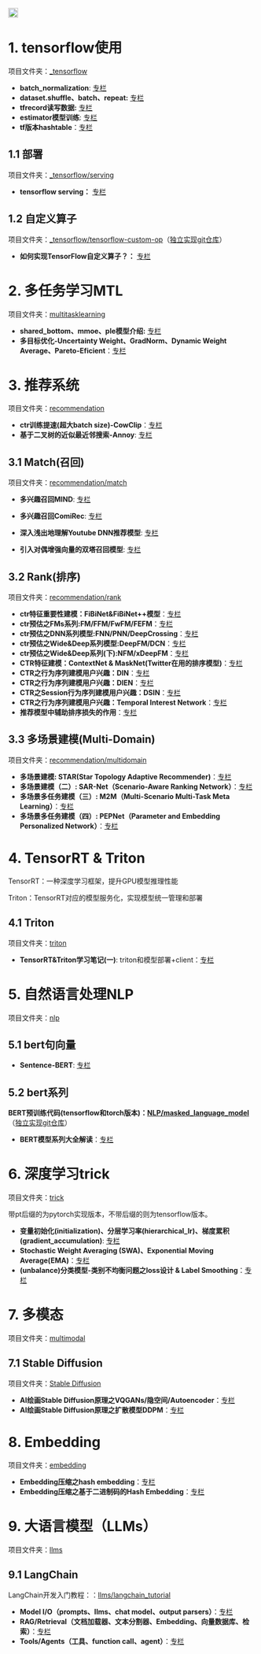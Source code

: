 [<img src="https://api.gitsponsors.com/api/badge/img?id=419746952" height="20">](https://api.gitsponsors.com/api/badge/link?p=1KgsCPEwLkeM9OhPLyONthSPwzpU86MFRdz5Zm2VJ72LipcdlWg6A0do/CZbX3Lck3ujRRVf0xsx6f3jPNJ1iMVLyFPzlJ2fnA+7PknPRKaFl2OA4OoRZqMMcJpKbg6LGwJcEgqhqcNnJzhW3d7d2A==)

# 1. tensorflow使用

项目文件夹：[_tensorflow](https://github.com/QunBB/DeepLearning/tree/main/_tensorflow)

- **batch_normalization**: [专栏](https://zhuanlan.zhihu.com/p/360842139)
- **dataset.shuffle、batch、repeat:** [专栏](https://zhuanlan.zhihu.com/p/360843167)
- **tfrecord读写数据:** [专栏](https://zhuanlan.zhihu.com/p/363959153)
- **estimator模型训练**: [专栏](https://zhuanlan.zhihu.com/p/367057708)
- **tf版本hashtable**：[专栏](https://zhuanlan.zhihu.com/p/386915385)

## 1.1 部署

项目文件夹：[_tensorflow/serving](https://github.com/QunBB/DeepLearning/tree/main/_tensorflow/serving)

- **tensorflow serving：** [专栏](https://zhuanlan.zhihu.com/p/407986666)

## 1.2 自定义算子

项目文件夹：[_tensorflow/tensorflow-custom-op](https://github.com/QunBB/DeepLearning/tree/main/_tensorflow/tensorflow-custom-op)（[独立实现git仓库](https://github.com/QunBB/tensorflow-custom-op)）

- **如何实现TensorFlow自定义算子？：** [专栏](https://zhuanlan.zhihu.com/p/672088843)

# 2. 多任务学习MTL

项目文件夹：[multitasklearning](https://github.com/QunBB/DeepLearning/tree/main/multitasklearning)

- **shared_bottom、mmoe、ple模型介绍:** [专栏](https://zhuanlan.zhihu.com/p/425209494)
- **多目标优化-Uncertainty Weight、GradNorm、Dynamic Weight Average、Pareto-Eficient**：[专栏](https://zhuanlan.zhihu.com/p/456089764)

# 3. 推荐系统

项目文件夹：[recommendation](https://github.com/QunBB/DeepLearning/tree/main/recommendation)

- **ctr训练提速(超大batch size)-CowClip**：[专栏](https://zhuanlan.zhihu.com/p/557451365)
- **基于二叉树的近似最近邻搜索-Annoy**: [专栏](https://zhuanlan.zhihu.com/p/714579473)

## 3.1 Match(召回)

项目文件夹：[recommendation/match](https://github.com/QunBB/DeepLearning/tree/main/recommendation/match)

- **多兴趣召回MIND**: [专栏](https://zhuanlan.zhihu.com/p/463064543)
- **多兴趣召回ComiRec**: [专栏](https://zhuanlan.zhihu.com/p/568781562)

- **深入浅出地理解Youtube DNN推荐模型**: [专栏](https://zhuanlan.zhihu.com/p/405907646)
- **引入对偶增强向量的双塔召回模型**: [专栏](https://zhuanlan.zhihu.com/p/608636233)

## 3.2 Rank(排序)

项目文件夹：[recommendation/rank](https://github.com/QunBB/DeepLearning/tree/main/recommendation/rank)

- **ctr特征重要性建模：FiBiNet&FiBiNet++模型**：[专栏](https://zhuanlan.zhihu.com/p/603262632)
- **ctr预估之FMs系列:FM/FFM/FwFM/FEFM**：[专栏](https://zhuanlan.zhihu.com/p/613030015)
- **ctr预估之DNN系列模型:FNN/PNN/DeepCrossing**：[专栏](https://zhuanlan.zhihu.com/p/623567076)
- **ctr预估之Wide&Deep系列模型:DeepFM/DCN**：[专栏](https://zhuanlan.zhihu.com/p/631668163)
- **ctr预估之Wide&Deep系列(下):NFM/xDeepFM**：[专栏](https://zhuanlan.zhihu.com/p/634584585)
- **CTR特征建模：ContextNet & MaskNet(Twitter在用的排序模型)**：[专栏](https://zhuanlan.zhihu.com/p/660375034)
- **CTR之行为序列建模用户兴趣：DIN**：[专栏](https://zhuanlan.zhihu.com/p/679852484)
- **CTR之行为序列建模用户兴趣：DIEN**：[专栏](https://zhuanlan.zhihu.com/p/685855305)
- **CTR之Session行为序列建模用户兴趣：DSIN**：[专栏](https://zhuanlan.zhihu.com/p/688338754)
- **CTR之行为序列建模用户兴趣：Temporal Interest Network**：[专栏](https://zhuanlan.zhihu.com/p/7832498217)
- **推荐模型中辅助排序损失的作用**：[专栏](https://zhuanlan.zhihu.com/p/10542978888)

## 3.3 多场景建模(Multi-Domain)

项目文件夹：[recommendation/multidomain](https://github.com/QunBB/DeepLearning/tree/main/recommendation/multidomain)

- **多场景建模: STAR(Star Topology Adaptive Recommender)**：[专栏](https://zhuanlan.zhihu.com/p/717054800)
- **多场景建模（二）: SAR-Net（Scenario-Aware Ranking Network）**：[专栏](https://zhuanlan.zhihu.com/p/718704281)
- **多场景多任务建模（三）: M2M（Multi-Scenario Multi-Task Meta Learning）**：[专栏](https://zhuanlan.zhihu.com/p/939534954)
- **多场景多任务建模（四）: PEPNet（Parameter and Embedding Personalized Network）**：[专栏](https://zhuanlan.zhihu.com/p/4552106145)

# 4. TensorRT & Triton
TensorRT：一种深度学习框架，提升GPU模型推理性能

Triton：TensorRT对应的模型服务化，实现模型统一管理和部署

## 4.1 Triton

项目文件夹：[triton](https://github.com/QunBB/DeepLearning/tree/main/triton)

- **TensorRT&Triton学习笔记(一)**: triton和模型部署+client：[专栏](https://zhuanlan.zhihu.com/p/482170985)

# 5. 自然语言处理NLP

项目文件夹：[nlp](https://github.com/QunBB/DeepLearning/tree/main/nlp)

## 5.1 bert句向量

- **Sentence-BERT**: [专栏](https://zhuanlan.zhihu.com/p/504983847)

## 5.2 bert系列

**BERT预训练代码(tensorflow和torch版本)：[NLP/masked_language_model](https://github.com/QunBB/DeepLearning/tree/main/nlp/masked_language_model)**（[独立实现git仓库](https://github.com/QunBB/bert-pretraining)）

- **BERT模型系列大全解读**：[专栏](https://zhuanlan.zhihu.com/p/598095233)

# 6. 深度学习trick

项目文件夹：[trick](https://github.com/QunBB/DeepLearning/tree/main/trick)

带pt后缀的为pytorch实现版本，不带后缀的则为tensorflow版本。

- **变量初始化(initialization)、分层学习率(hierarchical_lr)、梯度累积(gradient_accumulation)**: [专栏](https://zhuanlan.zhihu.com/p/553277132)
- **Stochastic Weight Averaging (SWA)、Exponential Moving Average(EMA)**：[专栏](https://zhuanlan.zhihu.com/p/554955968)
- **(unbalance)分类模型-类别不均衡问题之loss设计 & Label Smoothing**：[专栏](https://zhuanlan.zhihu.com/p/582312784)

# 7. 多模态

项目文件夹：[multimodal](https://github.com/QunBB/DeepLearning/tree/main/multimodal)

## 7.1 Stable Diffusion

项目文件夹：[Stable Diffusion](https://github.com/QunBB/DeepLearning/tree/main/multimodal/stable_diffusion)

- **AI绘画Stable Diffusion原理之VQGANs/隐空间/Autoencoder**：[专栏](https://zhuanlan.zhihu.com/p/645939505)
- **AI绘画Stable Diffusion原理之扩散模型DDPM**：[专栏](https://zhuanlan.zhihu.com/p/645939505)

# 8. Embedding

项目文件夹：[embedding](https://github.com/QunBB/DeepLearning/tree/main/embedding)

- **Embedding压缩之hash embedding**：[专栏](https://zhuanlan.zhihu.com/p/669320977)
- **Embedding压缩之基于二进制码的Hash Embedding**：[专栏](https://zhuanlan.zhihu.com/p/670802301)

# 9. 大语言模型（LLMs）

项目文件夹：[llms](https://github.com/QunBB/DeepLearning/tree/main/llms)

## 9.1 LangChain

LangChain开发入门教程：：[llms/langchain_tutorial](https://github.com/QunBB/DeepLearning/tree/main/llms/langchain_tutorial)

- **Model I/O（prompts、llms、chat model、output parsers）**：[专栏](https://zhuanlan.zhihu.com/p/700167692)
- **RAG/Retrieval（文档加载器、文本分割器、Embedding、向量数据库、检索）**：[专栏](https://zhuanlan.zhihu.com/p/706889931)
- **Tools/Agents（工具、function call、agent）**：[专栏](https://zhuanlan.zhihu.com/p/712459598)
